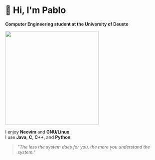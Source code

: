 # 👋 Hi, I'm Pablo

**Computer Engineering student at the University of Deusto**

<img src="[https://raw.githubusercontent.com/kautukkundan/Awesome-Profile-README-templates/master/images/matrix.svg](https://camo.githubusercontent.com/bbe8735d09121196ac949eaceccfd6acd44a9c9778b91d92bc62873e2c0af51f/68747470733a2f2f75706c6f61642e77696b696d656469612e6f72672f77696b6970656469612f636f6d6d6f6e732f632f63652f5065747269616c5f637562652e676966)" width="300">

I enjoy **Neovim** and **GNU/Linux**  
I use **Java**, **C**, **C++**, and **Python**

> _"The less the system does for you, the more you understand the system."_
